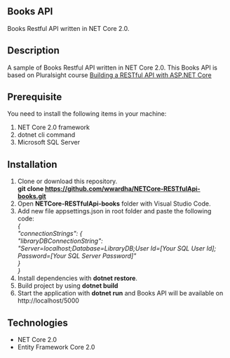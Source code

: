 ## Books API

Books Restful API written in NET Core 2.0.

## Description

A sample of Books Restful API written in NET Core 2.0. This Books API is based on Pluralsight course 
[Building a RESTful API with ASP.NET Core](https://app.pluralsight.com/library/courses/asp-dot-net-core-restful-api-building/table-of-contents) 

## Prerequisite

You need to install the following items in your machine:
1. NET Core 2.0 framework
2. dotnet cli command
3. Microsoft SQL Server

## Installation

1. Clone or download this repository.<br />
   <b>git clone https://github.com/wwardha/NETCore-RESTfulApi-books.git</b>
2. Open <b>NETCore-RESTfulApi-books</b> folder with Visual Studio Code.
3. Add new file appsettings.json in root folder and paste the following code:
   <br />
   <i>
   {<br/>
   <span padding='10px'/>"connectionStrings": {<br/>
   <span padding='10px'/>"libraryDBConnectionString": "Server=localhost;Database=LibraryDB;User Id=[Your SQL User Id]; Password=[Your SQL Server Password]"<br/>
   <span padding='10px'/>}<br/>
   }<br/>
   </i>
4. Install dependencies with <b>dotnet restore</b>. 
5. Build project by using <b>dotnet build</b>
6. Start the application with <b>dotnet run</b> and Books API will be available on http://localhost/5000

## Technologies

* NET Core 2.0
* Entity Framework Core 2.0